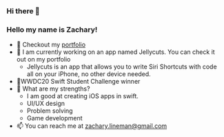 ### Hi there 👋
<!--
**ActuallyZach/ActuallyZach** is a ✨ _special_ ✨ repository because its `README.md` (this file) appears on your GitHub profile..
!-->
### Hello my name is Zachary!
- 🔗 Checkout my [portfolio](http://actuallyzach.github.io)
- 📱 I am currently working on an app named Jellycuts. You can check it out on my portfolio
  - Jellycuts is an app that allows you to write Siri Shortcuts with code all on your iPhone, no other device needed.
- 🏅WWDC20 Swift Student Challenge winner
- 💪 What are my strengths?
  - I am good at creating iOS apps in swift.
  - UI/UX design
  - Problem solving
  - Game development
- 📫 You can reach me at zachary.lineman@gmail.com
